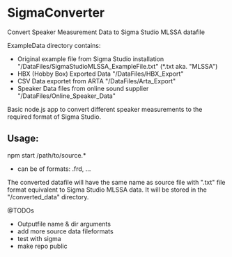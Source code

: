 # SigmaConverter
Convert Speaker Measurement Data to Sigma Studio MLSSA datafile

ExampleData directory contains:
* Original example file from Sigma Studio installation "/DataFiles/SigmaStudioMLSSA_ExampleFile.txt" (*.txt aka. "MLSSA")
* HBX (Hobby Box) Exported Data "/DataFiles/HBX_Export"
* CSV Data exportet from ARTA "/DataFiles/Arta_Export"
* Speaker Data files from online sound supplier "/DataFiles/Online_Speaker_Data"

Basic node.js app to convert different speaker measurements to the required format of Sigma Studio.

## Usage:
npm start /path/to/source.*
* can be of formats: .frd, ...

The converted datafile will have the same name as source file with ".txt" file format equivalent to Sigma Studio MLSSA data. It will be stored in the "/converted_data" directory.

@TODOs
* Outputfile name & dir arguments
* add more source data fileformats
* test with sigma
* make repo public